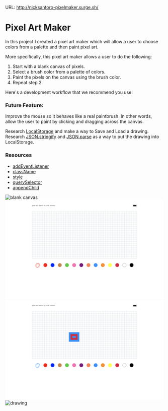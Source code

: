 URL: http://nicksantoro-pixelmaker.surge.sh/

# Pixel Art Maker

In this project I created a pixel art maker which will allow a user to choose colors from a palette and then paint pixel art. 

More specifically, this pixel art maker allows a user to do the following:

1. Start with a blank canvas of pixels.
1. Select a brush color from a palette of colors.
1. Paint the pixels on the canvas using the brush color.
1. Repeat step 2.

Here's a development workflow that we recommend you use.

### Future Feature:

Improve the mouse so it behaves like a real paintbrush. In other words, allow the user to paint by clicking and dragging across the canvas. 

Research [LocalStorage](https://developer.mozilla.org/en-US/docs/Web/API/Storage/LocalStorage) and make a way to Save and Load a drawing.  Research [JSON.stringify](https://developer.mozilla.org/en-US/docs/Web/JavaScript/Reference/Global_Objects/JSON/stringify) and [JSON.parse](https://developer.mozilla.org/en-US/docs/Web/JavaScript/Reference/Global_Objects/JSON/parse) as a way to put the drawing into LocalStorage.

### Resources

- [addEventListener](https://developer.mozilla.org/en-US/docs/Web/API/EventTarget/addEventListener)
- [className](https://developer.mozilla.org/en-US/docs/Web/API/Element/className)
- [style](https://developer.mozilla.org/en-US/docs/Web/API/HTMLElement/style)
- [querySelector](https://developer.mozilla.org/en-US/docs/Web/API/Document/querySelector)
- [appendChild](https://developer.mozilla.org/en-US/docs/Web/API/Node/appendChild)

![blank canvas](blank-canvas.png)
![select red](screenshots/select-red.png)
![select blue](screenshots/select-blue-draw.png)
![drawing](screenshots/random-photo.png)